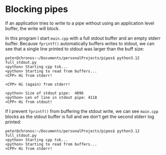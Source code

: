 # Blocking pipes

If an application tries to write to a pipe without using an application level buffer, the write will block.

In this program I start `main.cpp` with a full stdout buffer and an empty stderr buffer. Because `fprintf()` automatically buffers writes to stdout, we can see that a single line printed to stdout was larger than the buff size:

```
peter@chronos:~/Documents/personalProjects/pipes$ python3.12 full_stdout.py
<python> Starting cpp tsk...
<python> Starting to read from buffers...
<CPP> Hi from stderr!

<CPP> Hi (again) from stderr!

<python> Size of stdout pipe:  4096
<python> Len of line in stdout pipe: 4118
<CPP> Hi from stdout!
```

If I prevent `fprintf()` from buffering the stdout write, we can see `main.cpp` blocks as the stdout buffer is full and we don't get the second stderr log printed:

```
peter@chronos:~/Documents/personalProjects/pipes$ python3.12 full_stdout.py
<python> Starting cpp tsk...
<python> Starting to read from buffers...
<CPP> Hi from stderr!


```